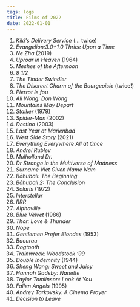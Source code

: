 ```yaml
---
tags: logs
title: Films of 2022
date: 2022-01-01
---
```


1. *Kiki's Delivery Service* (... twice)
2. *Evangelion:3.0+1.0 Thrice Upon a Time*
3. *Ne Zha* (2019)
4. *Uproar in Heaven* (1964)
5. *Meshes of the Afternoon*
6. *8 1/2*
7. *The Tinder Swindler*
8. *The Discreet Charm of the Bourgeoisie* (twice!)
9. *Pierrot le fou*
10. *Ali Wong: Don Wong*
11. *Mountains May Depart*
12. *Stalker* (1979)
13. *Spider-Man* (2002)
14. *Destino* (2003)
15. *Last Year at Marienbad*
16. *West Side Story* (2021)
17. *Everything Everywhere All at Once*
18. *Andrei Rublev*
19. *Mulholland Dr.*
20. *Dr Strange in the Multiverse of Madness*
21. *Surname Viet Given Name Nam*
22. *Bāhubali: The Beginning*
23. *Bāhubali 2: The Conclusion*
24. *Solaris* (1972)
25. *Interstellar*
26. *RRR*
27. *Alphaville*
28. *Blue Velvet* (1986)
29. *Thor: Love & Thunder*
30. *Nope*
31. *Gentlemen Prefer Blondes* (1953)
32. *Bacurau*
33. *Dogtooth*
34. *Trainwreck: Woodstock ‘99*
35. *Double Indemnity* (1944)
36. *Sheng Wang: Sweet and Juicy*
37. *Hannah Gadsby: Nanette*
38. *Taylor Tomlinson: Look At You*
39. *Fallen Angels* (1995)
40. *Andrey Tarkovsky. A Cinema Prayer*
41. *Decision to Leave*
